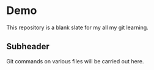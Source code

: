 # Demo

This repository is a blank slate for my all my git learning.

## Subheader

Git commands on various files will be carried out here.

